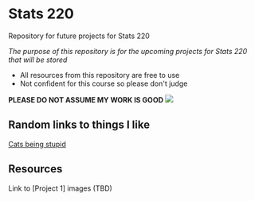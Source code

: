 # Stats 220

Repository for future projects for Stats 220

*The purpose of this repository is for the upcoming projects for Stats 220 that will be stored*

- All resources from this repository are free to use
- Not confident for this course so please don't judge

**PLEASE DO NOT ASSUME MY WORK IS GOOD**
![](https://people.com/thmb/aaQtgLVy5cJkYUSEQbpOlgWm5-4=/750x0/filters:no_upscale():max_bytes(150000):strip_icc():focal(899x0:901x2):format(webp)/21042210_264995290674140_8840525631411191808_n-530848c0d1134a31bc03861ea9ddd700.jpg)

## Random links to things I like
[Cats being stupid](https://www.pinterest.nz/natashafoote/kittens/)

## Resources

Link to [Project 1] images (TBD)

